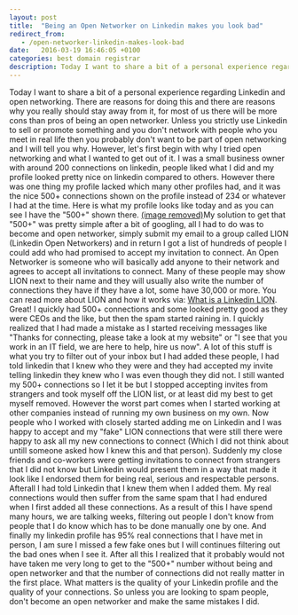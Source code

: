 ```yaml
---
layout: post
title:  "Being an Open Networker on Linkedin makes you look bad"
redirect_from:
   - /open-networker-linkedin-makes-look-bad
date:   2016-03-19 16:46:05 +0100
categories: best domain registrar
description: Today I want to share a bit of a personal experience regarding Linkedin and open networking. There are reasons for doing this and there are reasons wh...
---
```


Today I want to share a bit of a personal experience regarding Linkedin and open networking. There are reasons for doing this and there are reasons why you really should stay away from it, for most of us there will be more cons than pros of being an open networker. Unless you strictly use Linkedin to sell or promote something and you don't network with people who you meet in real life then you probably don't want to be part of open networking and I will tell you why. However, let's first begin with why I tried open networking and what I wanted to get out of it. I was a small business owner with around 200 connections on linkedin, people liked what I did and my profile looked pretty nice on linkedin compared to others. However there was one thing my profile lacked which many other profiles had, and it was the nice 500+ connections shown on the profile instead of 234 or whatever I had at the time. Here is what my profile looks like today and as you can see I have the "500+" shown there. [(image removed)](http://tenghamn.com/wp-content/uploads/2016/03/de8fd65f5958168cbac217dc8b79ab90.png)My solution to get that "500+" was pretty simple after a bit of googling, all I had to do was to become and open networker, simply submit my email to a group called LION (Linkedin Open Networkers) and in return I got a list of hundreds of people I could add who had promised to accept my invitation to connect. An Open Networker is someone who will basically add anyone to their network and agrees to accept all invitations to connect. Many of these people may show LION next to their name and they will usually also write the number of connections they have if they have a lot, some have 30,000 or more. You can read more about LION and how it works via: [What is a Linkedin LION](http://maximizesocialbusiness.com/what-is-a-linkedin-lion-290/). Great! I quickly had 500+ connections and some looked pretty good as they were CEOs and the like, but then the spam started raining in. I quickly realized that I had made a mistake as I started receiving messages like "Thanks for connecting, please take a look at my website" or "I see that you work in an IT field, we are here to help, hire us now". A lot of this stuff is what you try to filter out of your inbox but I had added these people, I had told linkedin that I knew who they were and they had accepted my invite telling linkedin they knew who I was even though they did not. I still wanted my 500+ connections so I let it be but I stopped accepting invites from strangers and took myself off the LION list, or at least did my best to get myself removed. However the worst part comes when I started working at other companies instead of running my own business on my own. Now people who I worked with closely started adding me on Linkedin and I was happy to accept and my "fake" LION connections that were still there were happy to ask all my new connections to connect (Which I did not think about untill someone asked how I knew this and that person). Suddenly my close friends and co-workers were getting invitations to connect from strangers that I did not know but Linkedin would present them in a way that made it look like I endorsed them for being real, serious and respectable persons. Afterall I had told Linkedin that I knew them when I added them. My real connections would then suffer from the same spam that I had endured when I first added all these connections. As a result of this I have spend many hours, we are talking weeks, filtering out people I don't know from people that I do know which has to be done manually one by one. And finally my linkedin profile has 95% real connections that I have met in person, I am sure I missed a few fake ones but I will continues filtering out the bad ones when I see it. After all this I realized that it probably would not have taken me very long to get to the "500+" number without being and open networker and that the number of connections did not really matter in the first place. What matters is the quality of your Linkedin profile and the quality of your connections. So unless you are looking to spam people, don't become an open networker and make the same mistakes I did.